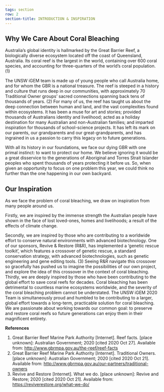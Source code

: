 ```yaml
---
tags: section
row: 2
section-title: INTRODUCTION & INSPIRATION
---
```


## Why We Care About Coral Bleaching

Australia’s global identity is hallmarked by the Great Barrier Reef, a biologically diverse ecosystem located off the coast of Queensland, Australia. Its coral reef is the largest in the world, containing over 600 coral species, and accounting for three-quarters of the world’s coral population. (1)

The UNSW iGEM team is made up of young people who call Australia home,  and for whom the GBR is a national treasure. The reef is steeped in a history and culture that runs deep in our communities, with approximately 70 Traditional Owner groups’ sacred connections spanning back tens of thousands of years. (2) For many of us, the reef has taught us about the deep connection between human and land, and the vast complexities found within ecosystems. It has been a muse for art and stories; provided thousands of Australians identity and livelihood; acted as a holiday destination for many Australian and non-Australian families; and imparted inspiration for thousands of school-science projects. It has left its mark on our parents, our grandparents and our great-grandparents, and has ingrained in us a passion to carry this legacy on to future generations.

With all its history in our foundations, we face our dying GBR with one primal instinct: to want to protect our home. We believe ignoring it would be a great disservice to the generations of Aboriginal and Torres Strait Islander peoples who spent thousands of years protecting it before us. So, when given an opportunity to focus on one problem this year, we could think no further than the one happening in our own backyard.

## Our Inspiration

As we face the problem of coral bleaching, we draw on inspiration from many people around us.

Firstly, we are inspired by the immense strength the Australian people have shown in the face of lost loved-ones, homes and livelihoods; a result of the effects of climate change.

Secondly, we are inspired by those who are contributing to a worldwide effort to conserve natural environments with advanced biotechnology. One of our sponsors, Revive & Restore (R&R), has implemented a ‘genetic rescue toolkit’, which features a crossover of genetic rescue, a standard conservation strategy, with advanced biotechnologies, such as genetic engineering and gene editing tools. (3) Seeing R&R navigate this crossover so gracefully has pushed us to imagine the possibilities of our own project, and explore the idea of this crossover in the context of coral bleaching.
Thirdly, we are deeply inspired by those who have been contributing to the global effort to save coral reefs for decades. Coral bleaching has been detrimental to countless marine ecosystems worldwide, and the severity of the coral bleaching problem cannot be understated. The UNSW iGEM 2020 Team is simultaneously proud and humbled to be contributing to a larger, global effort towards a long-term, practicable solution for coral bleaching. We are passionate about working towards our common goal: to preserve and restore coral reefs so future generations can enjoy them in their magnificent entirety.

**References**
1. Great Barrier Reef Marine Park Authority [Internet]. Reef facts. [place unknown]: Australian Government; 2020 [cited 2020 Oct 27]. Available from: <http://www.gbrmpa.gov.au/the-reef/reef-facts>
2. Great Barrier Reef Marine Park Authority [Internet]. Traditional Owners. [place unknown]: Australian Government; 2020 [cited 2020 Oct 21]. Available from: <http://www.gbrmpa.gov.au/our-partners/traditional-owners>
3. Revive and Restore [Internet]. What we do. [place unknown]: Revive and Restore; 2020 [cited 2020 Oct 21]. Available from: <https://reviverestore.org/what-we-do/>
